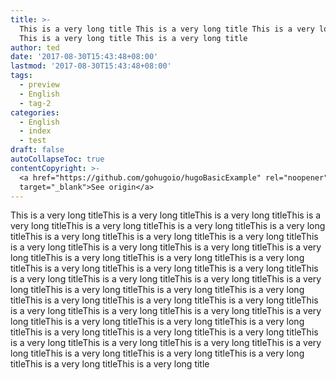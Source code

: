 ```yaml
---
title: >-
  This is a very long title This is a very long title This is a very long title
  This is a very long title This is a very long title
author: ted
date: '2017-08-30T15:43:48+08:00'
lastmod: '2017-08-30T15:43:48+08:00'
tags:
  - preview
  - English
  - tag-2
categories:
  - English
  - index
  - test
draft: false
autoCollapseToc: true
contentCopyright: >-
  <a href="https://github.com/gohugoio/hugoBasicExample" rel="noopener"
  target="_blank">See origin</a>
---
```


This is a very long titleThis is a very long titleThis is a very long titleThis is a very long titleThis is a very long titleThis is a very long titleThis is a very long titleThis is a very long titleThis is a very long titleThis is a very long titleThis is a very long titleThis is a very long titleThis is a very long titleThis is a very long titleThis is a very long titleThis is a very long titleThis is a very long titleThis is a very long titleThis is a very long titleThis is a very long titleThis is a very long titleThis is a very long titleThis is a very long titleThis is a very long titleThis is a very long titleThis is a very long titleThis is a very long titleThis is a very long titleThis is a very long titleThis is a very long titleThis is a very long titleThis is a very long titleThis is a very long titleThis is a very long titleThis is a very long titleThis is a very long titleThis is a very long titleThis is a very long titleThis is a very long titleThis is a very long titleThis is a very long titleThis is a very long titleThis is a very long titleThis is a very long titleThis is a very long titleThis is a very long titleThis is a very long titleThis is a very long titleThis is a very long title

